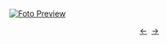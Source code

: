 [![Foto Preview](preview/n574.avif)](https://20essentials.github.io/project-000-574)

<div align="center" style="display: flex; justify-content: center;">
  <a  href="https://github.com/20essentials/project-000-573" target="_blank">&#8592;</a>
  &nbsp;&nbsp;
  <a  href="https://github.com/20essentials/project-000-575" target="_blank">&#8594;</a>
</div>
